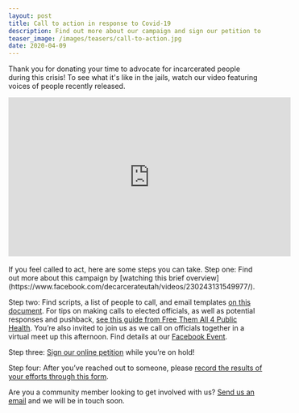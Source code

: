 ```yaml
---
layout: post
title: Call to action in response to Covid-19
description: Find out more about our campaign and sign our petition to release inmates being held in the Salt Lake County Jails. Resources for who to call, including scripts and email templates, are included with a form to fill out your responses. 
teaser_image: /images/teasers/call-to-action.jpg
date: 2020-04-09
---
```


Thank you for donating your time to advocate for incarcerated people during this crisis! To see what it's like in the jails, watch our video featuring voices of people recently released.
<iframe width="560" height="315" src="https://www.youtube.com/embed/TNuWCLqWMO8" frameborder="0" allow="accelerometer; autoplay; encrypted-media; gyroscope; picture-in-picture" allowfullscreen></iframe>
<br><br>
If you feel called to act, here are some steps you can take.
Step one: Find out more about this campaign by [watching this brief overview](https://www.facebook.com/decarcerateutah/videos/230243131549977/).

Step two: Find scripts, a list of people to call, and email templates [on this document](https://docs.google.com/document/d/1OZ63X7eVGu-raaQ_dsNrrwF6QTEctgOlctW6XIxs0xs/edit). 
For tips on making calls to elected officials, as well as potential responses and pushback, [see this guide from Free Them All 4 Public Health](https://docs.google.com/document/d/1Kfn6U3xoQCiHFdcjb6JNzHOpLJQX6gIbdIywy-LsqZI/edit).
You’re also invited to join us as we call on officials together in a virtual meet up this afternoon. Find details at our [Facebook Event](https://www.facebook.com/events/524387501605836/).

Step three: [Sign our online petition](https://www.change.org/p/salt-lake-county-officials-empty-the-jails) while you’re on hold!

Step four: After you’ve reached out to someone, please [record the results of your efforts through this form](https://docs.google.com/forms/d/e/1FAIpQLSe6LjmEUgaYOeW41pJLjjtx4X0PDvG1l7ImwABrOko58d-DFw/viewform).

Are you a community member looking to get involved with us? [Send us an email](mailto:decarcerateutah@gmail.com) and we will be in touch soon.

